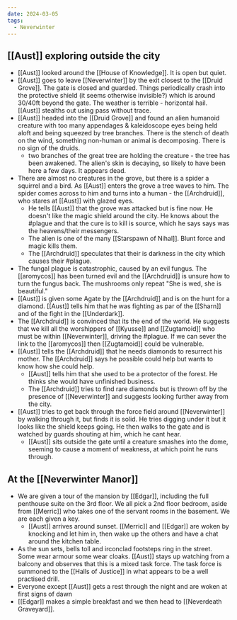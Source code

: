 ```yaml
---
date: 2024-03-05
tags:
  - Neverwinter
---
```

## [[Aust]] exploring outside the city
- [[Aust]] looked around the [[House of Knowledge]]. It is open but quiet.
- [[Aust]] goes to leave [[Neverwinter]] by the exit closest to the [[Druid Grove]]. The gate is closed and guarded. Things periodically crash into the protective shield (it seems otherwise invisible?) which is around 30/40ft beyond the gate. The weather is terrible - horizontal hail. [[Aust]] stealths out using pass without trace.
- [[Aust]] headed into the [[Druid Grove]] and found an alien humanoid creature with too many appendages & kaleidoscope eyes being held aloft and being squeezed by tree branches.  There is the stench of death on the wind, something non-human or animal is decomposing. There is no sign of the druids.
	- two branches of the great tree are holding the creature - the tree has been awakened. The alien's skin is decaying, so likely to have been here a few days. It appears dead.
- There are almost no creatures in the grove, but there is a spider a squirrel and a bird. As [[Aust]] enters the grove a tree waves to him. The spider comes across to him and turns into a human - the [[Archdruid]], who stares at [[Aust]] with glazed eyes.
	- He tells [[Aust]] that the grove was attacked but is fine now. He doesn't like the magic shield around the city. He knows about the #plague and that the cure is to kill is source, which he says says was the heavens/their messengers.
	- The alien is one of the many [[Starspawn of Nihal]]. Blunt force and magic kills them.
	- The [[Archdruid]] speculates that their is darkness in the city which causes their #plague.
- The fungal plague is catastrophic, caused by an evil fungus. The [[aromycos]] has been turned evil and the [[Archdruid]] is unsure how to turn the fungus back. The mushrooms only repeat "She is wed, she is beautiful."
- [[Aust]] is given some Agate by the [[Archdruid]] and is on the hunt for a diamond. [[Aust]] tells him that he was fighting as par of the [[Sharn]] and of the fight in the [[Underdark]]. 
- The [[Archdruid]] is convinced that its the end of the world. He suggests that we kill all the worshippers of [[Kyusse]] and [[Zugtamoid]] who must be within [[Neverwinter]], driving the #plague. If we can sever the link to the [[aromycos]] then [[Zugtamoid]] could be vulnerable.
- [[Aust]]  tells the [[Archdruid]] that he needs diamonds to resurrect his mother. The [[Archdruid]] says he possible could help but wants to know how she could help.
	- [[Aust]] tells him that she used to be a protector of the forest. He thinks she would have unfinished business.
	- The [[Archdruid]] tries to find rare diamonds but is thrown off by the presence of [[Neverwinter]] and suggests looking further away from the city.
- [[Aust]] tries to get back through the force field around [[Neverwinter]] by walking through it, but finds it is solid. He tries digging under it but it looks like the shield keeps going. He then walks to the gate and is watched by guards shouting at him, which he cant hear. 
	- [[Aust]] sits outside the gate until a creature smashes into the dome, seeming to cause a moment of weakness, at which point he runs through.

## At the [[Neverwinter Manor]] 
- We are given a tour of the mansion by [[Edgar]], including the full penthouse suite on the 3rd floor. We all pick a 2nd floor bedroom, aside from [[Merric]] who takes one of the servant rooms in the basement. We are each given a key.
	- [[Aust]] arrives around sunset. [[Merric]] and [[Edgar]] are woken by knocking and let him in, then wake up the others and have a chat around the kitchen table.
- As the sun sets, bells toll and irconclad footsteps ring in the street. Some wear armour some wear cloaks. [[Aust]] stays up watching from a balcony and observes that this is a mixed task force. The task force is summoned to the [[Halls of Justice]] in what appears to be a well practised drill.
- Everyone except [[Aust]] gets a rest through the night and are woken at first signs of dawn
- [[Edgar]] makes a simple breakfast and we then head to [[Neverdeath Graveyard]].
